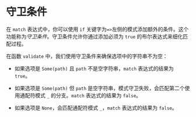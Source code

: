 # 守卫条件

在 `match` 表达式中，你可以使用 `if` 关键字为`=>`左侧的模式添加额外的条件。这个功能称为*守卫条件*。守卫条件允许你通过添加必须为 `true` 的布尔表达式来细化匹配过程。

在函数 `validate` 中，我们使用守卫条件来确保选项中的字符串不为空：

* 如果选项是 `Some(path)` 且 `path` 不是空字符串，`match` 表达式的结果为 `true`。

* 如果选项是 `Some(path)` 但 `path` 是空字符串，模式守卫失败，会匹配第二个使用通配符模式 `_` 的分支。`match` 表达式的结果为 `false`。

* 如果选项是 `None`，会匹配通配符模式 `_`，`match` 表达式的结果为 `false`。
